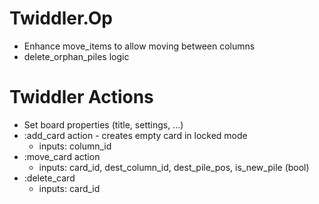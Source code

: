 

Twiddler.Op
===========
* Enhance move_items to allow moving between columns
* delete_orphan_piles logic

Twiddler Actions
================
* Set board properties (title, settings, ...)
* :add_card action - creates empty card in locked mode
  * inputs: column_id
* :move_card action
  * inputs: card_id, dest_column_id, dest_pile_pos, is_new_pile (bool)
* :delete_card
  * inputs: card_id
